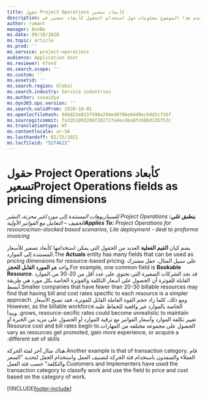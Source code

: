 ```yaml
---
title: حقول Project Operations كأبعاد تسعير
description: يقدم هذا الموضوع معلومات حول استخدام الحقول كأبعاد تسعير في Dynamics 365 Project Operations.
author: rumant
manager: AnnBe
ms.date: 09/18/2020
ms.topic: article
ms.prod: ''
ms.service: project-operations
audience: Application User
ms.reviewer: kfend
ms.search.scope: ''
ms.custom: ''
ms.assetid: ''
ms.search.region: Global
ms.search.industry: Service industries
ms.author: suvaidya
ms.dyn365.ops.version: ''
ms.search.validFrom: 2020-10-01
ms.openlocfilehash: 04b823e8237590a294ed0706e64d0ecb9d2cf56f
ms.sourcegitcommit: fa32b1893286f20271fa4ec4be8fc68bd135f53c
ms.translationtype: HT
ms.contentlocale: ar-SA
ms.lasthandoff: 02/15/2021
ms.locfileid: "5274622"
---
```

# <a name="project-operations-fields-as-pricing-dimensions"></a><span data-ttu-id="9a763-103">حقول Project Operations كأبعاد تسعير</span><span class="sxs-lookup"><span data-stu-id="9a763-103">Project Operations fields as pricing dimensions</span></span>

<span data-ttu-id="9a763-104">_**ينطبق علي:** ‏‫Project Operations للسيناريوهات المستندة إلى مورد/غير مخزنة‬، ‏‫النشر الخفيف – التعامل مع الفواتير الأولية‬_</span><span class="sxs-lookup"><span data-stu-id="9a763-104">_**Applies To:** Project Operations for resource/non-stocked based scenarios, Lite deployment - deal to proforma invoicing_</span></span>

<span data-ttu-id="9a763-105">يضم كيان **‏‫القيم الفعلية‬** العديد من الحقول التي يمكن استخدامها كأبعاد تسعير للأسعار المستندة إلى الموارد.</span><span class="sxs-lookup"><span data-stu-id="9a763-105">The **Actuals** entity has many fields that can be used as pricing dimensions for resource-based pricing.</span></span> <span data-ttu-id="9a763-106">على سبيل المثال، حقل مشترك واحد هو **المورد القابل للحجز**.</span><span class="sxs-lookup"><span data-stu-id="9a763-106">For example, one common field is **Bookable Resource**.</span></span> <span data-ttu-id="9a763-107">قد تجد الشركات الصغيرة التي تحتوي على عدد أقل من 20-30 من الموارد القابلة للفوترة أن الحصول على أسعار التكلفة والفوترة الخاصة بكل مورد هي طريقة أبسط.</span><span class="sxs-lookup"><span data-stu-id="9a763-107">Smaller companies that have fewer than 20-30 billable resources may find that having bill and cost rates specific to each resource is a simpler approach.</span></span> <span data-ttu-id="9a763-108">‏‫ومع ذلك، كلما زاد حجم القوة العاملة القابل للفوترة، فقد تصبح الأسعار الخاصة بالموارد غير واقعية للحفاظ عليه.</span><span class="sxs-lookup"><span data-stu-id="9a763-108">However, as the billable workforce grows, resource-secific rates could become unrealistic to maintain.</span></span> <span data-ttu-id="9a763-109">ويبدأ تغيير تكلفة الموارد وأسعار الفواتير مع ترقية الموارد أو الحصول على مزيد من الخبرة أو الحصول على مجموعة مختلفه من المهارات.</span><span class="sxs-lookup"><span data-stu-id="9a763-109">Resource cost and bill rates begin to vary as resources get promoted, gain more experience, or acquire a different set of skills.</span></span> 

<span data-ttu-id="9a763-110">هناك مثال آخر لفئة الحركة.</span><span class="sxs-lookup"><span data-stu-id="9a763-110">Another example is that of transaction category.</span></span> <span data-ttu-id="9a763-111">قام العملاء والمنفذون باستخدام فئة الحركة لتصنيف العمل واستخدام الحقل لتحديد "السعر والتكلفة" حسب فئة العمل.</span><span class="sxs-lookup"><span data-stu-id="9a763-111">Customers and Implementers have used the transaction category to classify work and use the field to price and cost based on the category of work.</span></span>


[!INCLUDE[footer-include](../includes/footer-banner.md)]